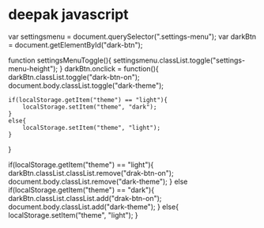 # deepak javascript
var settingsmenu = document.querySelector(".settings-menu");
var darkBtn = document.getElementById("dark-btn");

function settingsMenuToggle(){
    settingsmenu.classList.toggle("settings-menu-height");
}
darkBtn.onclick = function(){
    darkBtn.classList.toggle("dark-btn-on");
    document.body.classList.toggle("dark-theme");

    if(localStorage.getItem("theme") == "light"){
        localStorage.setItem("theme", "dark");
    }
    else{
        localStorage.setItem("theme", "light");
    }
}


if(localStorage.getItem("theme") == "light"){
    darkBtn.classList.classList.remove("drak-btn-on");
    document.body.classList.remove("dark-theme");
}
else if(localStorage.getItem("theme") == "dark"){
    darkBtn.classList.classList.add("drak-btn-on");
    document.body.classList.add("dark-theme");
}
else{
    localStorage.setItem("theme", "light");
}
